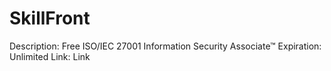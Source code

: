 # SkillFront

Description: Free ISO/IEC 27001 Information Security Associate™
Expiration: Unlimited
Link: Link
